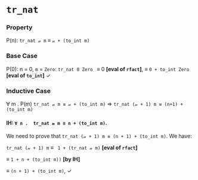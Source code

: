 # `tr_nat`  <!--- Problem name goes here; this is not a correct proof! -->

### Property
P(n): `tr_nat 𝓃 m` ≡ `𝓃 + (to_int m)`  <!--- Change this too --->

### Base Case
P(0): n = 0, `m` = `Zero`:
`tr_nat 0 Zero ` ≡ 0 **[eval of `rfact`]**,   <!-- More changes go here --->
≡ `0 + to_int Zero` **[eval of `to_int`]** ✓
### Inductive Case
∀ m . P(m) `tr_nat 𝓃 m ≡ 𝓃 + (to_int m)` ⇒ `tr_nat (𝓃 + 1) m ≡ (n+1) + (to_int m)`

#### IH: `∀ n .  tr_nat 𝓃 m ≡ n + (to_int m)`.  <!--- Change this too --->
We need to prove that `tr_nat (𝓃 + 1) m ≡ (n + 1) + (to_int m)`.  We have:

`tr_nat (𝓃 + 1) m` ≡ ` 1 + (tr_nat 𝓃 m)` **[eval of `rfact`]**

≡ `1 + n + (to_int m))` **[by IH]**

≡ `(n + 1) + (to_int m)`, ✓
